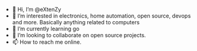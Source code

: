 - 👋 Hi, I’m @eXtenZy
- 👀 I’m interested in electronics, home automation, open source, devops and more. Basically anything related to computers
- 🌱 I’m currently learning go
- 💞️ I’m looking to collaborate on open source projects.
- 📫 How to reach me online.

<!---
eXtenZy/eXtenZy is a ✨ special ✨ repository because its `README.md` (this file) appears on your GitHub profile.
You can click the Preview link to take a look at your changes.
--->
